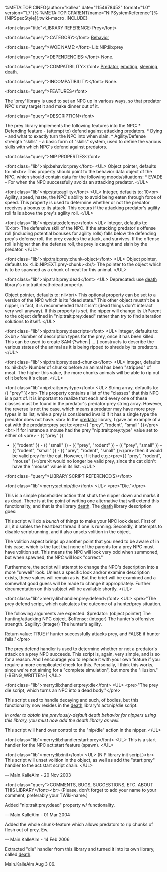 %META:TOPICINFO{author=\"kallea\" date=\"1154678452\" format=\"1.0\"
version=\"1.7\"}% %META:TOPICPARENT{name=\"NIPSystemReference\"}%
[NIPSpecStyle]{.twiki-macro .INCLUDE}

\<font class=\"title\"\>LIBRARY REFERENCE: Prey\</font\>

\<font class=\"query\"\>CATEGORY:\</font\>
[Behavior](NIPCategoryBehavior)

\<font class=\"query\"\>WOE NAME:\</font\> Lib:NIP:lib:prey

\<font class=\"query\"\>DEPENDENCIES:\</font\> None.

\<font class=\"query\"\>COMPATIBILITY:\</font\>
[Predator](NIPLibRefPredator), [emoting](NIPLibRefEmoting),
[sleeping](NIPLibRefSleeping), [death](NIPLibRefDeath).

\<font class=\"query\"\>INCOMPATIBILITY:\</font\> None.

\<font class=\"query\"\>FEATURES\</font\>

The \'prey\' library is used to set an NPC up in various ways, so that
predator NPC\'s may target it and make dinner out of it.

\<font class=\"query\"\>DESCRIPTION\</font\>

The prey library implements the following features into the NPC: \*
Defending feature - (attempt to) defend against attacking predators. \*
Dying - and what to exactly turn the NPC into when slain. \*
Agility/Defense strength \"skills\" - a basic form of \"skills\" system,
used to define the various skills with which NPC\'s defend against
predators.

\<font class=\"query\"\>NIP PROPERTIES\</font\>

\<font class=\"lib\"\>nip:behavior:prey\</font\> \<UL\> Object pointer,
defaults to: nil\<br\> This property should point to the behavior data
object of the NPC, which should contain data for the following
moods/situations: \* EVADE - For when the NPC successfully avoids an
attacking predator. \</UL\>

\<font class=\"lib\"\>nip:stats:agility\</font\> \<UL\> Integer,
defaults to: 10\<br\> Agility, speed, haste, the NPC\'s ability to avoid
being eaten through force of speed. This property is used to determine
whether or not the predator receives a bonus to its attack. This occurs
if the attacking predator\'s agility roll falls above the prey\'s
agility roll. \</UL\>

\<font class=\"lib\"\>nip:stats:defense\</font\> \<UL\> Integer,
defaults to: 10\<br\> The defensive skill of the NPC. If the attacking
predator\'s offense roll (including potential bonuses for agility rolls)
falls below the defending prey\'s defense roll, the prey evades the
attack, and survives. If the offense roll is higher than the defense
roll, the prey is caught and slain by the predator. \</UL\>

\<font class=\"lib\"\>nip:trait:prey:chunk-object\</font\> \<UL\> Object
pointer, defaults to: \<Lib:NIP:EXT:prey-chunk\>\<br/\> The pointer to
the object which is to be spawned as a chunk of meat for this animal.
\</UL\>

\<font class=\"lib\"\>nip:trait:prey:dead\</font\> \<UL\> Deprecated:
use [death](NIPLibRefDeath) library\'s nip:trait:death:dead property.

Object pointer, defaults to: nil\<br/\> This optional property can be
set to a version of the NPC which is its \"dead state.\" This other
object mustn\'t be a nipper, in fact, it is recommended that it isn\'t
(dead things don\'t interact very well anyway). If this property is set,
the nipper will change its UrParent to the object defined in
\"nip:trait:prey:dead\" rather than try to find alteration solutions to
itself. \</UL\>

\<font class=\"lib\"\>nip:trait:prey:descripts\</font\> \<UL\> Integer,
defaults to: 3\<br/\> Number of description types for the prey, once it
has been killed. This can be used to create SAM {?when \| \... }
constructs to describe the various states of the animal as it is being
ripped to shreds by its predators. \</UL\>

\<font class=\"lib\"\>nip:trait:prey:dead-chunks\</font\> \<UL\>
Integer, defaults to: nil\<br/\> Number of chunks before an animal has
been \"stripped\" of meat. The higher this value, the more chunks
animals will be able to rip out of it before it\'s clean. \</UL\>

\<font class=\"lib\"\>nip:trait:prey:type\</font\> \<UL\> String array,
defaults to: ({ \"prey\" })\<br\> This property contains a list of the
\"classes\" that this NPC is a part of. It is important to realize that
each and every one of these classes must be found in the predator\'s
predator:prey string array. However, the reverse is not the case, which
means a predator may have more prey types in its list, while a prey is
considered invalid if it has a single type the predator does not have.
\<br\> In the [predator](NIPLibRefPredator) library, I gave an example
of a cat with the predator:prey set to:\<pre\>({ \"prey\", \"rodent\",
\"small\" })\</pre\>\<br\> If for instance a mouse had the prey
\"nip:trait:prey:type\" value set to either of:\<pre\> - ({ \"prey\" })
- ({ \"rodent\" }) - ({ \"small\" }) - ({ \"prey\", \"rodent\" }) - ({
\"prey\", \"small\" }) - ({ \"rodent\", \"small\" }) - ({ \"prey\",
\"rodent\", \"small\" })\</pre\> then it would be valid prey for the
cat. However, if it had e.g.:\<pre\>({ \"prey\", \"rodent\", \"mouse\"
})\</pre\>it would no longer be valid prey, since the cat didn\'t have
the \"mouse\" value in its list. \</UL\>

\<font class=\"query\"\>LIBRARY SCRIPT REFERENCE(S)\</font\>

\<font class=\"lib\"\>merry:act:nip/die\</font\> \<UL\>
\<pre\>\"Die.\"\</pre\>

This is a simple placeholder action that shuts the nipper down and marks
it as dead. There is at the point of writing one alternative that will
extend this functionality, and that is the library
[death](NIPLibRefDeath). The [death](NIPLibRefDeath) library description
goes:

This script will do a *bunch* of things to make your NPC look dead.
First of all, it disables the heartbeat thread if one is running.
Secondly, it attempts to disable scriptrunning, and it also unsets
volition in the object.

The volition aspect brings up another point that you need to be aware of
in this case, which is the fact that none of the parents for a prey NPC
must have volition set. This means the NPC will look very odd when
summoned, but when spawned, the NPC will look \"correct.\"

Furthermore, the script will attempt to change the NPC\'s description
into a more \"unwell\" look. Unless a specific look and/or examine
description exists, these values will remain as is. But the brief will
be examined and a somewhat good guess will be made to change it
appropriately. Further documentation on this subject will be available
shortly. \</UL\>

\<font class=\"lib\"\>merry:lib:handler:prey:defend\</font\> \<UL\>
\<pre\>\"The prey defend script, which calculates the outcome of a
hunter/prey situation.

The following arguments are expected: \$predator: (object pointer) The
hunting/attacking NPC object. \$offense: (integer) The hunter\'s
offensive strength. \$agility: (integer) The hunter\'s agility.

Return value: TRUE if hunter successfully attacks prey, and FALSE if
hunter fails.\"\</pre\>

The prey:defend handler is used to determine whether or not a
predator\'s attack on a prey NPC succeeds. This script is, again, very
simple, and is so for a reason. And I encourage you to replace it with
your own feature if you require a more complicated check for this.
Personally, I think this works, since we\'re not aiming for a \"complete
simulation\", but more the \"illusion.\" \[-BEING_WRITTEN-\] \</UL\>

\<font class=\"lib\"\>merry:lib:handler:prey:die\</font\> \<UL\>
\<pre\>\"The prey die script, which turns an NPC into a dead
body.\"\</pre\>

This script used to handle decaying and such, of bodies, but this
functionality now resides in the [death](NIPLibRefDeath) library\'s
act:nip/die script.

*In order to obtain the previously-default death behavior for nippers
using this library, you must now add the death library as well.*

This script will hand over control to the \"nip/die\" action in the
nipper. \</UL\>

\<font class=\"lib\"\>merry:lib:handler:start:prey\</font\> \<UL\> This
is a start handler for the NPC act:start feature (spawn). \</UL\>

\<font class=\"lib\"\>merry:lib:init\</font\> \<UL\> (NIP library init
script.)\<br\> This script will unset volition in the object, as well as
add the \"start:prey\" handler to the act:start script chain. \</UL\>

\-- Main.KalleAlm - 20 Nov 2003

\<font class=\"query\"\>COMMENTS, BUGS, SUGGESTIONS, ETC. ABOUT THIS
LIBRARY\</font\>\<br\> (Please, don\'t forget to add your name to your
comment, preferably your TWiki-name.)

Added \"nip:trait:prey:dead\" property w/ functionality.

\-- Main.KalleAlm - 01 Mar 2004

Added the whole chunk-feature which allows predators to rip chunks of
flesh out of prey. Ew.

\-- Main.KalleAlm - 14 Feb 2006

Extracted \"die\" handler from this library and turned it into its own
library, called [death](NIPLibRefDeath).

Main.KalleAlm Aug 3 06.
